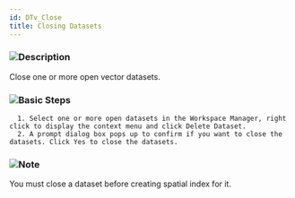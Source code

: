 ```yaml
---
id: DTv_Close
title: Closing Datasets
---
```

### ![](../../img/read.gif)Description

Close one or more open vector datasets.

### ![](../../img/read.gif)Basic Steps

      1. Select one or more open datasets in the Workspace Manager, right click to display the context menu and click Delete Dataset. 
      2. A prompt dialog box pops up to confirm if you want to close the datasets. Click Yes to close the datasets. 

### ![](../../img/note.png)Note

You must close a dataset before creating spatial index for it.

